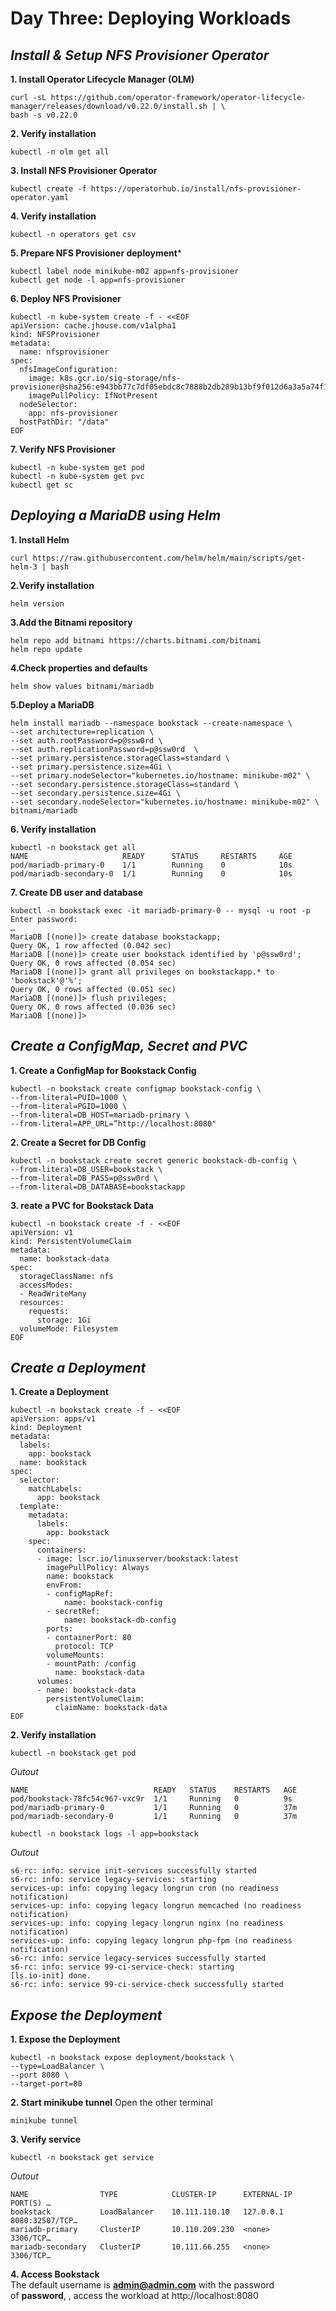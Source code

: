 # **Day Three: Deploying Workloads**

## *Install & Setup NFS Provisioner Operator*

**1. Install Operator Lifecycle Manager (OLM)**
```
curl -sL https://github.com/operator-framework/operator-lifecycle-manager/releases/download/v0.22.0/install.sh | \
bash -s v0.22.0
```
**2. Verify installation**
```
kubectl -n olm get all
```
**3. Install NFS Provisioner Operator**
```
kubectl create -f https://operatorhub.io/install/nfs-provisioner-operator.yaml
```
**4. Verify installation**
```
kubectl -n operators get csv
```
**5. Prepare NFS Provisioner deployment***
```
kubectl label node minikube-m02 app=nfs-provisioner
kubectl get node -l app=nfs-provisioner
```
**6. Deploy NFS Provisioner**
``` 
kubectl -n kube-system create -f - <<EOF
apiVersion: cache.jhouse.com/v1alpha1
kind: NFSProvisioner
metadata:
  name: nfsprovisioner
spec:
  nfsImageConfiguration:
    image: k8s.gcr.io/sig-storage/nfs-provisioner@sha256:e943bb77c7df05ebdc8c7888b2db289b13bf9f012d6a3a5a74f14d4d5743d439
    imagePullPolicy: IfNotPresent
  nodeSelector:
    app: nfs-provisioner
  hostPathDir: "/data"
EOF
```
**7. Verify NFS Provisioner**
```
kubectl -n kube-system get pod
kubectl -n kube-system get pvc
kubectl get sc
```

## *Deploying a MariaDB using Helm*

**1. Install Helm**
```
curl https://raw.githubusercontent.com/helm/helm/main/scripts/get-helm-3 | bash
```
**2.Verify installation**
```
helm version
```
**3.Add the Bitnami repository**
```
helm repo add bitnami https://charts.bitnami.com/bitnami
helm repo update
```
**4.Check properties and defaults**
```
helm show values bitnami/mariadb
```
**5.Deploy a MariaDB**
```
helm install mariadb --namespace bookstack --create-namespace \
--set architecture=replication \
--set auth.rootPassword=p@ssw0rd \
--set auth.replicationPassword=p@ssw0rd  \
--set primary.persistence.storageClass=standard \
--set primary.persistence.size=4Gi \
--set primary.nodeSelector="kubernetes.io/hostname: minikube-m02" \
--set secondary.persistence.storageClass=standard \
--set secondary.persistence.size=4Gi \
--set secondary.nodeSelector="kubernetes.io/hostname: minikube-m02" \
bitnami/mariadb
```
**6. Verify installation**
```
kubectl -n bookstack get all
NAME                     READY      STATUS     RESTARTS     AGE
pod/mariadb-primary-0    1/1        Running    0            10s
pod/mariadb-secondary-0  1/1        Running    0            10s
```
**7. Create DB user and database**
```
kubectl -n bookstack exec -it mariadb-primary-0 -- mysql -u root -p 
Enter password: 
…
MariaDB [(none)]> create database bookstackapp;
Query OK, 1 row affected (0.042 sec) 
MariaDB [(none)]> create user bookstack identified by 'p@ssw0rd';
Query OK, 0 rows affected (0.054 sec) 
MariaDB [(none)]> grant all privileges on bookstackapp.* to 'bookstack'@'%';
Query OK, 0 rows affected (0.051 sec) 
MariaDB [(none)]> flush privileges; 
Query OK, 0 rows affected (0.036 sec) 
MariaDB [(none)]> 
```

## *Create a ConfigMap, Secret and PVC*

**1. Create a ConfigMap for Bookstack Config**
```
kubectl -n bookstack create configmap bookstack-config \
--from-literal=PUID=1000 \
--from-literal=PGID=1000 \
--from-literal=DB_HOST=mariadb-primary \
--from-literal=APP_URL=”http://localhost:8080"
```
**2. Create a Secret for DB Config**
```
kubectl -n bookstack create secret generic bookstack-db-config \
--from-literal=DB_USER=bookstack \
--from-literal=DB_PASS=p@ssw0rd \
--from-literal=DB_DATABASE=bookstackapp
```
**3. reate a PVC for Bookstack Data**
```
kubectl -n bookstack create -f - <<EOF
apiVersion: v1
kind: PersistentVolumeClaim
metadata:
  name: bookstack-data
spec:
  storageClassName: nfs
  accessModes:
  - ReadWriteMany
  resources:
    requests:
      storage: 1Gi
  volumeMode: Filesystem
EOF
```

## *Create a Deployment*

**1. Create a Deployment**
```
kubectl -n bookstack create -f - <<EOF
apiVersion: apps/v1
kind: Deployment
metadata:
  labels:
    app: bookstack
  name: bookstack
spec:
  selector:
    matchLabels:
      app: bookstack
  template:
    metadata:
      labels:
        app: bookstack
    spec:
      containers:
      - image: lscr.io/linuxserver/bookstack:latest
        imagePullPolicy: Always
        name: bookstack
        envFrom: 
        - configMapRef:
            name: bookstack-config
        - secretRef:
            name: bookstack-db-config
        ports:
        - containerPort: 80
          protocol: TCP
        volumeMounts:
        - mountPath: /config
          name: bookstack-data
      volumes:
      - name: bookstack-data
        persistentVolumeClaim:
          claimName: bookstack-data
EOF
```
**2. Verify installation**
```
kubectl -n bookstack get pod
```
*Outout*
```
NAME                            READY   STATUS    RESTARTS   AGE
pod/bookstack-78fc54c967-vxc9r	1/1		Running   0          9s
pod/mariadb-primary-0           1/1		Running   0          37m
pod/mariadb-secondary-0         1/1		Running   0          37m
```
```
kubectl -n bookstack logs -l app=bookstack
```
*Outout*
```
s6-rc: info: service init-services successfully started
s6-rc: info: service legacy-services: starting
services-up: info: copying legacy longrun cron (no readiness notification)
services-up: info: copying legacy longrun memcached (no readiness notification)
services-up: info: copying legacy longrun nginx (no readiness notification)
services-up: info: copying legacy longrun php-fpm (no readiness notification)
s6-rc: info: service legacy-services successfully started
s6-rc: info: service 99-ci-service-check: starting
[ls.io-init] done.
s6-rc: info: service 99-ci-service-check successfully started
```

## *Expose the Deployment*

**1. Expose the Deployment**
```
kubectl -n bookstack expose deployment/bookstack \
--type=LoadBalancer \
--port 8080 \
--target-port=80
```
**2. Start minikube tunnel**
Open the other terminal
```
minikube tunnel
```
**3. Verify service**
```
kubectl -n bookstack get service
```
*Outout*
```
NAME				TYPE			CLUSTER-IP		EXTERNAL-IP	PORT(S) …
bookstack			LoadBalancer	10.111.110.10 	127.0.0.1		8080:32507/TCP…
mariadb-primary		ClusterIP		10.110.209.230	<none>			3306/TCP…
mariadb-secondary	ClusterIP		10.111.66.255	<none>			3306/TCP…
```
**4. Access Bookstack**  
The default username is **admin@admin.com** with the password of **password**, , access the workload at http://localhost:8080
